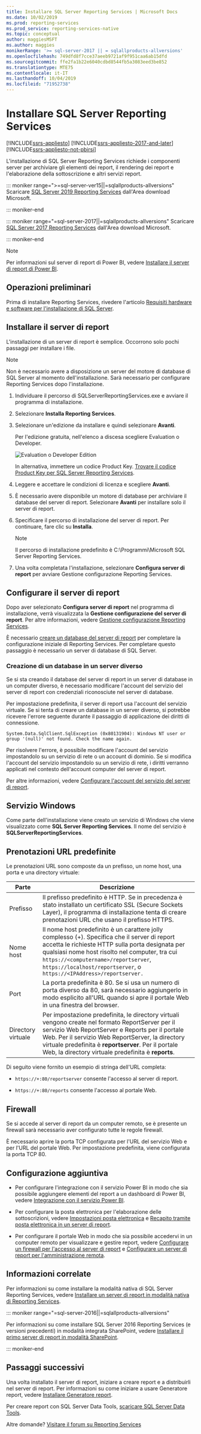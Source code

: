 ```yaml
---
title: Installare SQL Server Reporting Services | Microsoft Docs
ms.date: 10/02/2019
ms.prod: reporting-services
ms.prod_service: reporting-services-native
ms.topic: conceptual
author: maggiesMSFT
ms.author: maggies
monikerRange: '>= sql-server-2017 || = sqlallproducts-allversions'
ms.openlocfilehash: 749dfd8f7cce37aeeb9721af9f951caa6ab15dfd
ms.sourcegitcommit: ffe2fa1b22e6040cdbd8544fb5a3083eed3be852
ms.translationtype: MTE75
ms.contentlocale: it-IT
ms.lasthandoff: 10/04/2019
ms.locfileid: "71952738"
---
```

# <a name="install-sql-server-reporting-services"></a>Installare SQL Server Reporting Services

[!INCLUDE[ssrs-appliesto](../../includes/ssrs-appliesto.md)] [!INCLUDE[ssrs-appliesto-2017-and-later](../../includes/ssrs-appliesto-2017-and-later.md)] [!INCLUDE[ssrs-appliesto-not-pbirsi](../../includes/ssrs-appliesto-not-pbirs.md)]

L'installazione di SQL Server Reporting Services richiede i componenti server per archiviare gli elementi dei report, il rendering dei report e l'elaborazione della sottoscrizione e altri servizi report. 

::: moniker range=">=sql-server-ver15||=sqlallproducts-allversions"
Scaricare [SQL Server 2019 Reporting Services](https://www.microsoft.com/download/details.aspx?id=100122) dall'Area download Microsoft.

::: moniker-end

::: moniker range="=sql-server-2017||=sqlallproducts-allversions"
Scaricare [SQL Server 2017 Reporting Services](https://www.microsoft.com/download/details.aspx?id=55252) dall'Area download Microsoft.

::: moniker-end

> [!NOTE]
> Per informazioni sul server di report di Power BI, vedere [Installare il server di report di Power BI](https://powerbi.microsoft.com/documentation/reportserver-install-report-server/).

## <a name="before-you-begin"></a>Operazioni preliminari

Prima di installare Reporting Services, rivedere l'articolo [Requisiti hardware e software per l'installazione di SQL Server](../../sql-server/install/hardware-and-software-requirements-for-installing-sql-server.md).

## <a name="install-your-report-server"></a>Installare il server di report

L'installazione di un server di report è semplice. Occorrono solo pochi passaggi per installare i file.

> [!NOTE]
> Non è necessario avere a disposizione un server del motore di database di SQL Server al momento dell'installazione. Sarà necessario per configurare Reporting Services dopo l'installazione.

1. Individuare il percorso di SQLServerReportingServices.exe e avviare il programma di installazione.

2. Selezionare **Installa Reporting Services**.

3. Selezionare un'edizione da installare e quindi selezionare **Avanti**.

    Per l'edizione gratuita, nell'elenco a discesa scegliere Evaluation o Developer.

    ![Evaluation o Developer Edition](media/install-reporting-services/report-server-install-edition-select.png)

    In alternativa, immettere un codice Product Key. [Trovare il codice Product Key per SQL Server Reporting Services](find-reporting-services-product-key-ssrs.md).

4. Leggere e accettare le condizioni di licenza e scegliere **Avanti**.

5. È necessario avere disponibile un motore di database per archiviare il database del server di report. Selezionare **Avanti** per installare solo il server di report.

6. Specificare il percorso di installazione del server di report. Per continuare, fare clic su **Installa**.

    > [!NOTE]
    > Il percorso di installazione predefinito è C:\Programmi\Microsoft SQL Server Reporting Services.

7. Una volta completata l'installazione, selezionare **Configura server di report** per avviare Gestione configurazione Reporting Services.

## <a name="configuration-your-report-server"></a>Configurare il server di report

Dopo aver selezionato **Configura server di report** nel programma di installazione, verrà visualizzata la **Gestione configurazione del server di report**. Per altre informazioni, vedere [Gestione configurazione Reporting Services](reporting-services-configuration-manager-native-mode.md).

È necessario [creare un database del server di report](ssrs-report-server-create-a-report-server-database.md) per completare la configurazione iniziale di Reporting Services. Per completare questo passaggio è necessario un server di database di SQL Server.

### <a name="creating-a-database-on-a-different-server"></a>Creazione di un database in un server diverso

Se si sta creando il database del server di report in un server di database in un computer diverso, è necessario modificare l'account del servizio del server di report con credenziali riconosciute nel server di database.

Per impostazione predefinita, il server di report usa l'account del servizio virtuale. Se si tenta di creare un database in un server diverso, si potrebbe ricevere l'errore seguente durante il passaggio di applicazione dei diritti di connessione.

`System.Data.SqlClient.SqlException (0x80131904): Windows NT user or group '(null)' not found. Check the name again.`

Per risolvere l'errore, è possibile modificare l'account del servizio impostandolo su un servizio di rete o un account di dominio. Se si modifica l'account del servizio impostandolo su un servizio di rete, i diritti verranno applicati nel contesto dell'account computer del server di report.

Per altre informazioni, vedere [Configurare l'account del servizio del server di report](configure-the-report-server-service-account-ssrs-configuration-manager.md).

## <a name="windows-service"></a>Servizio Windows

Come parte dell'installazione viene creato un servizio di Windows che viene visualizzato come **SQL Server Reporting Services**. Il nome del servizio è **SQLServerReportingServices**.

## <a name="default-url-reservations"></a>Prenotazioni URL predefinite

Le prenotazioni URL sono composte da un prefisso, un nome host, una porta e una directory virtuale:

|Parte|Descrizione|
|----------|-----------------|
|Prefisso|Il prefisso predefinito è HTTP. Se in precedenza è stato installato un certificato SSL (Secure Sockets Layer), il programma di installazione tenta di creare prenotazioni URL che usano il prefisso HTTPS.|
|Nome host|Il nome host predefinito è un carattere jolly complesso (+). Specifica che il server di report accetta le richieste HTTP sulla porta designata per qualsiasi nome host risolto nel computer, tra cui `https://<computername>/reportserver`, `https://localhost/reportserver`, o `https://<IPAddress>/reportserver.`|
|Port|La porta predefinita è 80. Se si usa un numero di porta diverso da 80, sarà necessario aggiungerlo in modo esplicito all'URL quando si apre il portale Web in una finestra del browser.|
|Directory virtuale|Per impostazione predefinita, le directory virtuali vengono create nel formato ReportServer per il servizio Web ReportServer e Reports per il portale Web. Per il servizio Web ReportServer, la directory virtuale predefinita è **reportserver**. Per il portale Web, la directory virtuale predefinita è **reports**.|

Di seguito viene fornito un esempio di stringa dell'URL completa:

- `https://+:80/reportserver` consente l'accesso al server di report.

- `https://+:80/reports` consente l'accesso al portale Web.

## <a name="firewall"></a>Firewall

Se si accede al server di report da un computer remoto, se è presente un firewall sarà necessario aver configurato tutte le regole firewall.

È necessario aprire la porta TCP configurata per l'URL del servizio Web e per l'URL del portale Web. Per impostazione predefinita, viene configurata la porta TCP 80.

## <a name="additional-configuration"></a>Configurazione aggiuntiva

- Per configurare l'integrazione con il servizio Power BI in modo che sia possibile aggiungere elementi del report a un dashboard di Power BI, vedere [Integrazione con il servizio Power BI](power-bi-report-server-integration-configuration-manager.md).

- Per configurare la posta elettronica per l'elaborazione delle sottoscrizioni, vedere [Impostazioni posta elettronica](e-mail-settings-reporting-services-native-mode-configuration-manager.md) e [Recapito tramite posta elettronica in un server di report](../subscriptions/e-mail-delivery-in-reporting-services.md).

- Per configurare il portale Web in modo che sia possibile accedervi in un computer remoto per visualizzare e gestire report, vedere [Configurare un firewall per l'accesso al server di report](../report-server/configure-a-firewall-for-report-server-access.md) e [Configurare un server di report per l'amministrazione remota](../report-server/configure-a-report-server-for-remote-administration.md).

## <a name="related-information"></a>Informazioni correlate

Per informazioni su come installare la modalità nativa di SQL Server Reporting Services, vedere [Installare un server di report in modalità nativa di Reporting Services](install-reporting-services-native-mode-report-server.md). 

::: moniker range="=sql-server-2016||=sqlallproducts-allversions"

Per informazioni su come installare SQL Server 2016 Reporting Services (e versioni precedenti) in modalità integrata SharePoint, vedere [Installare il primo server di report in modalità SharePoint](install-the-first-report-server-in-sharepoint-mode.md).

::: moniker-end

## <a name="next-steps"></a>Passaggi successivi

Una volta installato il server di report, iniziare a creare report e a distribuirli nel server di report. Per informazioni su come iniziare a usare Generatore report, vedere [Installare Generatore report](../../reporting-services/install-windows/install-report-builder.md).

Per creare report con SQL Server Data Tools, [scaricare SQL Server Data Tools](https://go.microsoft.com/fwlink/?LinkID=616714).

Altre domande? [Visitare il forum su Reporting Services](https://go.microsoft.com/fwlink/?LinkId=620231)

